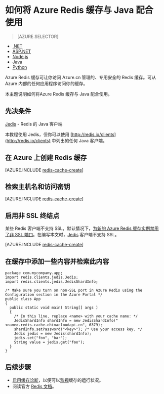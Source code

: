 <properties
	pageTitle="如何将 Azure Redis 缓存与 Java 配合使用 | Azure"
	description="开始将 Azure Redis 缓存与 Java 配合使用"
	services="redis-cache"
	documentationCenter=""
	authors="steved0x"
	manager="douge"
	editor=""/>

<tags
	ms.service="cache"
	ms.date="05/31/2016"
	wacn.date="09/05/2016"/>

# 如何将 Azure Redis 缓存与 Java 配合使用

> [AZURE.SELECTOR]
- [.NET](/documentation/articles/cache-dotnet-how-to-use-azure-redis-cache/)
- [ASP.NET](/documentation/articles/cache-web-app-howto/)
- [Node.js](/documentation/articles/cache-nodejs-get-started/)
- [Java](/documentation/articles/cache-java-get-started/)
- [Python](/documentation/articles/cache-python-get-started/)

Azure Redis 缓存可让你访问 Azure.cn 管理的、专用安全的 Redis 缓存。可从 Azure 内部的任何应用程序访问你的缓存。

本主题说明如何将Azure Redis 缓存与 Java 配合使用。

## 先决条件

[Jedis](https://github.com/xetorthio/jedis) - Redis 的 Java 客户端

本教程使用 Jedis，但你可以使用 [http://redis.io/clients](http://redis.io/clients) 中列出的任何 Java 客户端。

## 在 Azure 上创建 Redis 缓存

[AZURE.INCLUDE [redis-cache-create](../../includes/redis-cache-create.md)]

## 检索主机名和访问密钥

[AZURE.INCLUDE [redis-cache-create](../../includes/redis-cache-access-keys.md)]


## 启用非 SSL 终结点

某些 Redis 客户端不支持 SSL，默认情况下，[为新的 Azure Redis 缓存实例禁用了非 SSL 端口](/documentation/articles/cache-configure/#access-ports)。在编写本文时，[Jedis](https://github.com/xetorthio/jedis) 客户端不支持 SSL。

[AZURE.INCLUDE [redis-cache-create](../../includes/redis-cache-non-ssl-port.md)]




## 在缓存中添加一些内容并检索此内容

	package com.mycompany.app;
	import redis.clients.jedis.Jedis;
	import redis.clients.jedis.JedisShardInfo;

	/* Make sure you turn on non-SSL port in Azure Redis using the Configuration section in the Azure Portal */
	public class App
	{
	  public static void main( String[] args )
	  {
        /* In this line, replace <name> with your cache name: */
	    JedisShardInfo shardInfo = new JedisShardInfo("<name>.redis.cache.chinacloudapi.cn", 6379);
	    shardInfo.setPassword("<key>"); /* Use your access key. */
	    Jedis jedis = new Jedis(shardInfo);
     	jedis.set("foo", "bar");
     	String value = jedis.get("foo");
	  }
	}


## 后续步骤

- [启用缓存诊断](/documentation/articles/cache-how-to-monitor/#EnableDiagnostics)，以便可以[监视](/documentation/articles/cache-how-to-monitor/)缓存的运行状况。
- 阅读官方 [Redis 文档](http://redis.io/documentation)。

<!---HONumber=Mooncake_0829_2016-->